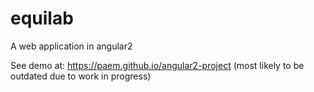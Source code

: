 # equilab
A web application in angular2

See demo at: https://paem.github.io/angular2-project (most likely to be outdated due to work in progress)
